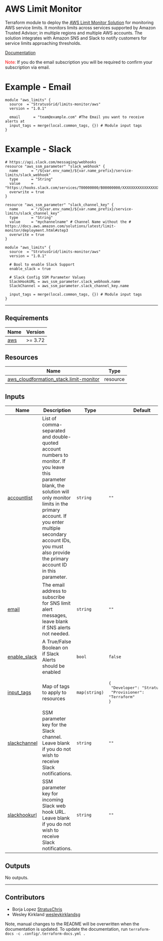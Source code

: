 <!-- BEGIN_TF_DOCS -->
# AWS Limit Monitor

Terraform module to deploy the [AWS Limit Monitor Solution](https://github.com/aws-solutions/aws-limit-monitor) for monitoring AWS service limits. It monitors limits across services supported by Amazon Trusted Advisor; in multiple regions and multiple AWS accounts. The solution integrates with Amazon SNS and Slack to notify customers for service limits approaching thresholds.

[Documentation](https://aws.amazon.com/solutions/implementations/limit-monitor/)

<span style="color:red">Note:</span> If you do the email subscription you will be required to confirm your subscription via email.

# Example - Email
```hcl
module "aws_limits" {
  source  = "StratusGrid/limits-monitor/aws"
  version = "1.0.1"

  email      = "team@example.com" #The Email you want to receive alerts at
  input_tags = merge(local.common_tags, {}) # Module input tags
}
```

# Example - Slack
```hcl
# https://api.slack.com/messaging/webhooks
resource "aws_ssm_parameter" "slack_webhook" {
  name      = "/${var.env_name}/${var.name_prefix}/service-limits/slack_webhook"
  type      = "String"
  value     = "https://hooks.slack.com/services/T00000000/B00000000/XXXXXXXXXXXXXXXXXXXXXXXX"
  overwrite = true
}

resource "aws_ssm_parameter" "slack_channel_key" {
  name      = "/${var.env_name}/${var.name_prefix}/service-limits/slack_channel_key"
  type      = "String"
  value     = "mychannelname" # Channel Name without the # https://docs.aws.amazon.com/solutions/latest/limit-monitor/deployment.html#step3
  overwrite = true
}

module "aws_limits" {
  source  = "StratusGrid/limits-monitor/aws"
  version = "1.0.1"

  # Bool to enable Slack Support
  enable_slack = true

  # Slack Config SSM Parameter Values
  SlackHookURL = aws_ssm_parameter.slack_webhook.name
  SlackChannel = aws_ssm_parameter.slack_channel_key.name

  input_tags = merge(local.common_tags, {}) # Module input tags
}
```

---

## Requirements

| Name | Version |
|------|---------|
| <a name="requirement_aws"></a> [aws](#requirement\_aws) | >= 3.72 |

## Resources

| Name | Type |
|------|------|
| [aws_cloudformation_stack.limit-monitor](https://registry.terraform.io/providers/hashicorp/aws/latest/docs/resources/cloudformation_stack) | resource |

## Inputs

| Name | Description | Type | Default | Required |
|------|-------------|------|---------|:--------:|
| <a name="input_accountlist"></a> [accountlist](#input\_accountlist) | List of comma-separated and double-quoted account numbers to monitor. If you leave this parameter blank, the solution will only monitor limits in the primary account. If you enter multiple secondary account IDs, you must also provide the primary account ID in this parameter. | `string` | `""` | no |
| <a name="input_email"></a> [email](#input\_email) | The email address to subscribe for SNS limit alert messages, leave blank if SNS alerts not needed. | `string` | `""` | no |
| <a name="input_enable_slack"></a> [enable\_slack](#input\_enable\_slack) | A True/False Boolean on if Slack Alerts should be enabled | `bool` | `false` | no |
| <a name="input_input_tags"></a> [input\_tags](#input\_input\_tags) | Map of tags to apply to resources | `map(string)` | <pre>{<br>  "Developer": "StratusGrid",<br>  "Provisioner": "Terraform"<br>}</pre> | no |
| <a name="input_slackchannel"></a> [slackchannel](#input\_slackchannel) | SSM parameter key for the Slack channel. Leave blank if you do not wish to receive Slack notifications. | `string` | `""` | no |
| <a name="input_slackhookurl"></a> [slackhookurl](#input\_slackhookurl) | SSM parameter key for incoming Slack web hook URL. Leave blank if you do not wish to receive Slack notifications. | `string` | `""` | no |

## Outputs

No outputs.

---

## Contributors
- Borja Lopez [StratusChris](https://github.com/borjalopez-sg)
- Wesley Kirkland [wesleykirklandsg](https://github.com/wesleykirklandsg)

Note, manual changes to the README will be overwritten when the documentation is updated. To update the documentation, run `terraform-docs -c .config/.terraform-docs.yml .`
<!-- END_TF_DOCS -->